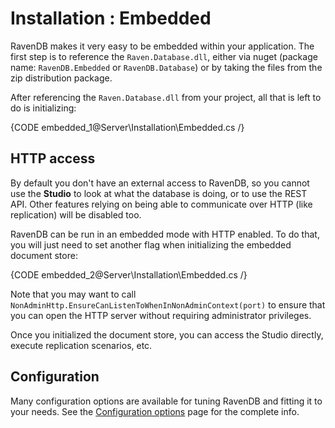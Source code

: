 # Installation : Embedded

RavenDB makes it very easy to be embedded within your application. The first step is to reference the `Raven.Database.dll`, either via nuget (package name: `RavenDB.Embedded` or `RavenDB.Database`) or by taking the files from the zip distribution package.

After referencing the `Raven.Database.dll` from your project, all that is left to do is initializing:

{CODE embedded_1@Server\Installation\Embedded.cs /}

## HTTP access

By default you don't have an external access to RavenDB, so you cannot use the **Studio** to look at what the database is doing, or to use the REST API. Other features relying on being able to communicate over HTTP (like replication) will be disabled too.

RavenDB can be run in an embedded mode with HTTP enabled. To do that, you will just need to set another flag when initializing the embedded document store:

{CODE embedded_2@Server\Installation\Embedded.cs /}

Note that you may want to call `NonAdminHttp.EnsureCanListenToWhenInNonAdminContext(port)` to ensure that you can open the HTTP server without requiring administrator privileges.

Once you initialized the document store, you can access the Studio directly, execute replication scenarios, etc.

## Configuration

Many configuration options are available for tuning RavenDB and fitting it to your needs. See the [Configuration options](http://ravendb.net/docs/server/administration/configuration) page for the complete info.
